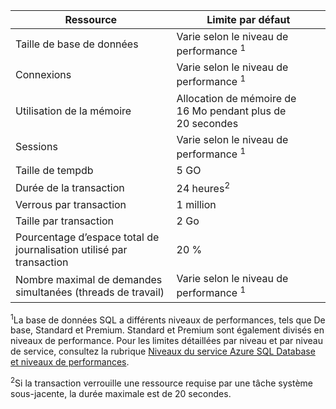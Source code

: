 Ressource|Limite par défaut
---|---
Taille de base de données|Varie selon le niveau de performance <sup>1</sup>
Connexions|Varie selon le niveau de performance <sup>1</sup>
Utilisation de la mémoire|Allocation de mémoire de 16 Mo pendant plus de 20 secondes
Sessions|Varie selon le niveau de performance <sup>1</sup>
Taille de tempdb|5 GO
Durée de la transaction|24 heures<sup>2</sup>
Verrous par transaction|1 million
Taille par transaction|2 Go
Pourcentage d’espace total de journalisation utilisé par transaction|20 %
Nombre maximal de demandes simultanées (threads de travail)|Varie selon le niveau de performance <sup>1</sup>


<sup>1</sup>La base de données SQL a différents niveaux de performances, tels que De base, Standard et Premium. Standard et Premium sont également divisés en niveaux de performance. Pour les limites détaillées par niveau et par niveau de service, consultez la rubrique [Niveaux du service Azure SQL Database et niveaux de performances](https://msdn.microsoft.com/library/azure/dn741336.aspx).

<sup>2</sup>Si la transaction verrouille une ressource requise par une tâche système sous-jacente, la durée maximale est de 20 secondes.

<!---HONumber=August15_HO7-->
